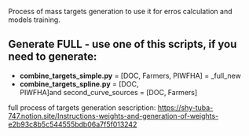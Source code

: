 Process of mass targets generation to use it for erros calculation and models training. 
## **Generate FULL** - use one of this scripts, if you need to generate:

-   **combine_targets_simple.py** = [DOC, Farmers, PIWFHA] = _full_new
-   **combine_targets_spline.py** = [DOC, PIWFHA]and second_curve_sources = [DOC, Farmers]

full process of targets generation sescription: https://shy-tuba-747.notion.site/Instructions-weights-and-generation-of-weights-e2b93c8b5c544555bdb06a7f5f013242
